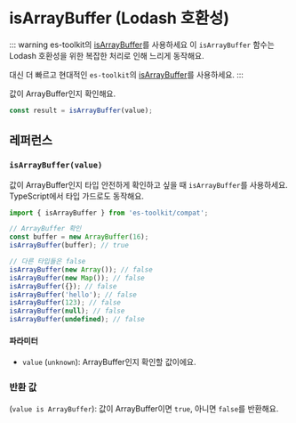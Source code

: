 # isArrayBuffer (Lodash 호환성)

::: warning es-toolkit의 [isArrayBuffer](../../predicate/isArrayBuffer.md)를 사용하세요
이 `isArrayBuffer` 함수는 Lodash 호환성을 위한 복잡한 처리로 인해 느리게 동작해요.

대신 더 빠르고 현대적인 `es-toolkit`의 [isArrayBuffer](../../predicate/isArrayBuffer.md)를 사용하세요.
:::

값이 ArrayBuffer인지 확인해요.

```typescript
const result = isArrayBuffer(value);
```

## 레퍼런스

### `isArrayBuffer(value)`

값이 ArrayBuffer인지 타입 안전하게 확인하고 싶을 때 `isArrayBuffer`를 사용하세요. TypeScript에서 타입 가드로도 동작해요.

```typescript
import { isArrayBuffer } from 'es-toolkit/compat';

// ArrayBuffer 확인
const buffer = new ArrayBuffer(16);
isArrayBuffer(buffer); // true

// 다른 타입들은 false
isArrayBuffer(new Array()); // false
isArrayBuffer(new Map()); // false
isArrayBuffer({}); // false
isArrayBuffer('hello'); // false
isArrayBuffer(123); // false
isArrayBuffer(null); // false
isArrayBuffer(undefined); // false
```

#### 파라미터

- `value` (`unknown`): ArrayBuffer인지 확인할 값이에요.

### 반환 값

(`value is ArrayBuffer`): 값이 ArrayBuffer이면 `true`, 아니면 `false`를 반환해요.
